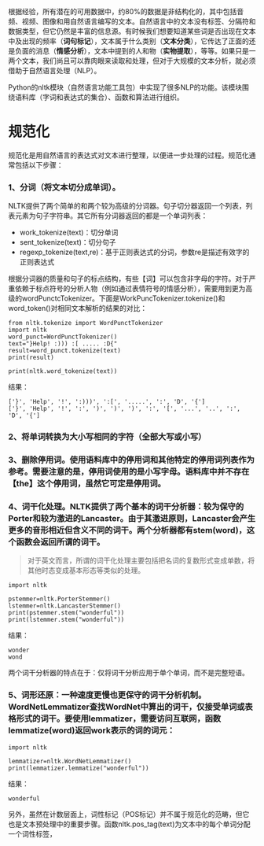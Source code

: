 根据经验，所有潜在的可用数据中，约80%的数据是非结构化的，其中包括音频、视频、图像和用自然语言编写的文本。自然语言中的文本没有标签、分隔符和数据类型，但它仍然是丰富的信息源。有时候我们想要知道某些词是否出现在文本中及出现的频率（**词句标记**），文本属于什么类别（**文本分类**），它传达了正面的还是负面的消息（**情感分析**），文本中提到的人和物（**实物提取**），等等。如果只是一两个文本，我们尚且可以靠肉眼来读取和处理，但对于大规模的文本分析，就必须借助于自然语言处理（NLP）。

Python的nltk模块（自然语言功能工具包）中实现了很多NLP的功能。该模块围绕语料库（字词和表达式的集合）、函数和算法进行组织。

# 

# 

# 规范化

规范化是用自然语言的表达式对文本进行整理，以便进一步处理的过程。规范化通常包括以下步骤：

### 1、分词（将文本切分成单词）。

NLTK提供了两个简单的和两个较为高级的分词器。句子切分器返回一个列表，列表元素为句子字符串。其它所有分词器返回的都是一个单词列表：

* work\_tokenize\(text\)：切分单词
* sent\_tokenize\(text\)：切分句子
* regexp\_tokenize\(text,re\)：基于正则表达式的分词，参数re是描述有效字的正则表达式

根据分词器的质量和句子的标点结构，有些【词】可以包含非字母的字符。对于严重依赖于标点符号的分析人物（例如通过表情符号的情感分析），需要用到更为高级的wordPunctcTokenizer。下面是WorkPuncTokenizer.tokenize\(\)和word\_token\(\)对相同文本解析的结果的对比：

```
from nltk.tokenize import WordPunctTokenizer
import nltk
word_punct=WordPunctTokenizer()
text="}Help! :))) :[ ..... :D{"
result=word_punct.tokenize(text)
print(result)

print(nltk.word_tokenize(text))
```

结果：

```
['}', 'Help', '!', ':)))', ':[', '.....', ':', 'D', '{']
['}', 'Help', '!', ':', ')', ')', ')', ':', '[', '...', '..', ':', 'D', '{']
```

### 2、将单词转换为大小写相同的字符（全部大写或小写）

### 3、删除停用词。使用语料库中的停用词和其他特定的停用词列表作为参考。需要注意的是，停用词使用的是小写字母。语料库中并不存在【the】这个停用词，虽然它可定是停用词。

### 4、词干化处理。NLTK提供了两个基本的词干分析器：较为保守的Porter和较为激进的Lancaster。由于其激进原则，Lancaster会产生更多的音形相近但含义不同的词干。两个分析器都有stem\(word\)，这个函数会返回所谓的词干。

> 对于英文而言，所谓的词干化处理主要包括把名词的复数形式变成单数，将其他时态变成基本形态等类似的处理。

```
import nltk

pstemmer=nltk.PorterStemmer()
lstemmer=nltk.LancasterStemmer()
print(pstemmer.stem("wonderful"))
print(lstemmer.stem("wonderful"))
```

结果：

```
wonder
wond
```

两个词干分析器的特点在于：仅将词干分析应用于单个单词，而不是完整短语。

### 5、词形还原：一种速度更慢也更保守的词干分析机制。WordNetLemmatizer查找WordNet中算出的词干，仅接受单词或表格形式的词干。要使用lemmatizer，需要访问互联网，函数lemmatize\(word\)返回work表示的词的词元：

```
import nltk

lemmatizer=nltk.WordNetLemmatizer()
print(lemmatizer.lemmatize("wonderful"))
```

结果：

```
wonderful
```

另外，虽然在计数层面上，词性标记（POS标记）并不属于规范化的范畴，但它也是文本预处理中的重要步骤。函数nltk.pos\_tag\(text\)为文本中的每个单词分配一个词性标签，


